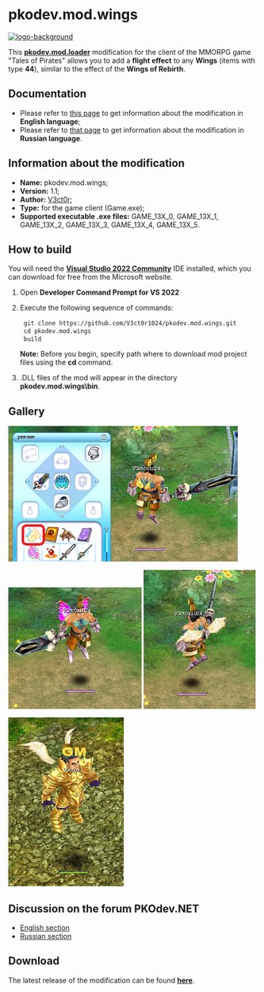 # pkodev.mod.wings

[![logo-background](https://user-images.githubusercontent.com/3164064/163711104-29410e0d-3c86-411a-9319-9ffeaa62abb8.png)](http://pkodev.net "PKOdev.NET")

This [**pkodev.mod.loader**](https://github.com/V3ct0r1024/pkodev.mod.loader) modification for the client of the MMORPG game "Tales of Pirates" allows you to add a **flight effect** to any **Wings** (items with type **44**), similar to the effect of the **Wings of Rebirth**.

## Documentation

- Please refer to [this page](https://github.com/V3ct0r1024/pkodev.mod.wings/blob/master/doc/pkodev.mod.wings.doc.en.md) to get information about the modification in **English language**;
- Please refer to [that page](https://github.com/V3ct0r1024/pkodev.mod.wings/blob/master/doc/pkodev.mod.wings.doc.ru.md) to get information about the modification in **Russian language**.

## Information about the modification

- **Name:** pkodev.mod.wings;
- **Version:** 1.1;
- **Author:** [V3ct0r](https://github.com/V3ct0r1024);
- **Type:** for the game client (Game.exe);
- **Supported executable .exe files:** GAME_13X_0, GAME_13X_1, GAME_13X_2, GAME_13X_3, GAME_13X_4, GAME_13X_5.

## How to build

You will need the [**Visual Studio 2022 Community**](https://visualstudio.microsoft.com/vs/community/) IDE installed, which you can download for free from the Microsoft website.

1. Open **Developer Command Prompt for VS 2022**
2. Execute the following sequence of commands:

	
		git clone https://github.com/V3ct0r1024/pkodev.mod.wings.git
		cd pkodev.mod.wings
		build
	**Note:** Before you begin, specify path where to download mod project files using the **cd** command.
       
3. .DLL files of the mod will appear in the directory **pkodev.mod.wings\bin**.

## Gallery

![Image 1](https://raw.githubusercontent.com/V3ct0r1024/pkodev.mod.wings/master/img/0.png)

![Image 2](https://raw.githubusercontent.com/V3ct0r1024/pkodev.mod.wings/master/img/1.png)
![Image 3](https://raw.githubusercontent.com/V3ct0r1024/pkodev.mod.wings/master/img/2.png)

![Image 4](https://raw.githubusercontent.com/V3ct0r1024/pkodev.mod.wings/master/img/3.png)


## Discussion on the forum PKOdev.NET

- [English section](https://pkodev.net/topic/6008-flying-effect-for-wings/)
- [Russian section](https://pkodev.net/topic/6006-%D1%8D%D1%84%D1%84%D0%B5%D0%BA%D1%82-%D0%BF%D0%BE%D0%BB%D0%B5%D1%82%D0%B0-%D0%B4%D0%BB%D1%8F-%D0%BA%D1%80%D1%8B%D0%BB%D1%8C%D0%B5%D0%B2/)

## Download

The latest release of the modification can be found **[here](https://github.com/V3ct0r1024/pkodev.mod.wings/releases/)**.
